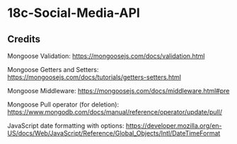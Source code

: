 # 18c-Social-Media-API

## Credits

Mongoose Validation:
https://mongoosejs.com/docs/validation.html

Mongoose Getters and Setters:
https://mongoosejs.com/docs/tutorials/getters-setters.html

Mongoose Middleware:
https://mongoosejs.com/docs/middleware.html#pre

Mongoose Pull operator (for deletion):
https://www.mongodb.com/docs/manual/reference/operator/update/pull/

JavaScript date formatting with options:
https://developer.mozilla.org/en-US/docs/Web/JavaScript/Reference/Global_Objects/Intl/DateTimeFormat